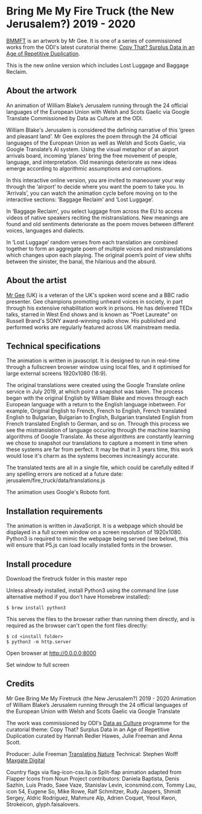# Bring Me My Fire Truck (the New Jerusalem?) 2019 - 2020

[BMMFT](http://culture.theodi.org/firetruck/) is an artwork by Mr Gee. It is one of a series of commissioned works from the ODI's latest curatorial theme: [Copy That? Surplus Data in an Age of Repetitive Duplication](http://culture.theodi.org/category/exhibition/copythat/).

This is the new online version which includes Lost Luggage and Baggage Reclaim.

## About the artwork

An animation of William Blake’s Jerusalem running through the 24 official languages of the European Union with Welsh and Scots Gaelic via Google Translate
Commissioned by Data as Culture at the ODI.
 
William Blake's Jerusalem is considered the defining narrative of this ‘green and pleasant land’. Mr Gee explores the poem through the 24 official languages of the European Union as well as Welsh and Scots Gaelic, via Google Translate’s AI system. Using the visual metaphor of an airport arrivals board, incoming ‘planes’ bring the free movement of people, language, and interpretation. Old meanings deteriorate as new ideas emerge according to algorithmic assumptions and corruptions. 
 
In this interactive online version, you are invited to maneouver your way through the ‘airport’ to decide where you want the poem to take you. In ‘Arrivals’, you can watch the animation cycle before moving on to the interactive sections: ‘Baggage Reclaim’ and ‘Lost Luggage’. 
 
In ‘Baggage Reclaim’, you select luggage from across the EU to access videos of native speakers reciting the mistranslations. New meanings are found and old sentiments deteriorate as the poem moves between different voices, languages and dialects. 
 
In ‘Lost Luggage’ random verses from each translation are combined together to form an aggregate poem of multiple voices and mistranslations which changes upon each playing. The original poem’s point of view shifts between the sinister, the banal, the hilarious and the absurd.


## About the artist

[Mr Gee](http://culture.theodi.org/mr-gee/) (UK) is a veteran of the UK's spoken word scene and a BBC radio presenter. Gee champions promoting unheard voices in society, in part through his extensive rehabilitation work in prisons. He has delivered TEDx talks, starred in West End shows and is known as "Poet Laureate" on Russell Brand's SONY award-winning radio show. His published and performed works are regularly featured across UK mainstream media. 

## Technical specifications

The animation is written in javascript. It is designed to run in real-time through a fullscreen browser window using local files, and it optimised for large external screens 1920x1080 (16:9).

The original translations were created using the Google Translate online service in July 2019, at which point a snapshot was taken. The process began with the original English by William Blake and moves through each European language with a return to the English language inbetween. For example, Original English to French, French to English, French translated English to Bulgarian, Bulgarian to English, Bulgarian translated English from French translated English to German, and so on. Through this process we see the mistranslation of language occuring through the machine learning algorithms of Google Translate. As these algorithms are constantly learning we chose to snapshot our translations to capture a moment in time when these systems are far from perfect. It may be that in 3 years time, this work would lose it's charm as the systems becomes increasingly accurate.

The translated texts are all in a single file, which could be carefully edited if any spelling errors are noticed at a future date: jerusalem/fire_truck/data/translations.js

The animation uses Google's Roboto font.

## Installation requirements
The animation is written in JavaScript. It is a webpage which should be displayed in a full screen window on a screen resolution of 1920x1080. Python3 is required to mimic the webpage being served (see below), this will ensure that P5.js can load locally installed fonts in the browser.

## Install procedure
Download the firetruck folder in this master repo

Unless already installed, install Python3 using the command line (use alternative method if you don't have Homebrew installed): 

```
$ brew install python3
```

This serves the files to the browser rather than running them directly, and is required as the browser can't open the font files directly:

```
$ cd <install folder>
$ python3 -m http.server
```
  
Open browser at http://0.0.0.0:8000

Set window to full screen



## Credits
Mr Gee
Bring Me My Firetruck (the New Jerusalem?)  2019 - 2020
Animation of William Blake’s Jerusalem running through the 24 official languages of the European Union with Welsh and Scots Gaelic via Google Translate

The work was commissioned by ODI's [Data as Culture](culture.theodi.org) programme for the curatorial theme: Copy That? Surplus Data in an Age of Repetitive Duplication curated by Hannah Redler Hawes, Julie Freeman and Anna Scott.

Producer: Julie Freeman [Translating Nature](translatingnature.org)
Technical: Stephen Wolff [Maxgate Digital](maxgatedigital.com)

Country flags via flag-icon-css.lip.is
Split-flap animation adapted from Flapper
Icons from Noun Project contributors: Daniela Baptista, Denis Sazhin, Luis Prado, Saee Vaze, Stanislav Levin, iconsmind.com, Tommy Lau, icon 54, Eugene So, Mike Rowe, Ralf Schmitzer, Rudy Jaspers, Shmidt Sergey, Aldric Rodríguez, Mahmure Alp, Adrien Coquet, Yeoul Kwon, Strokeicon, glyph.faisalovers.



